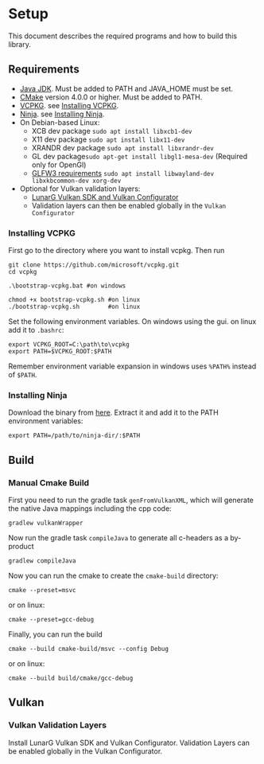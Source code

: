 # Setup
This document describes the required programs and how to build this library.

## Requirements
 - [Java JDK](https://openjdk.org/install/). Must be added to PATH and JAVA_HOME must be set.
 - [CMake](https://cmake.org/download/) version 4.0.0 or higher. Must be added to PATH.
 - [VCPKG](https://github.com/microsoft/vcpkg). see [Installing VCPKG](#installing-vcpkg).
 - [Ninja](https://ninja-build.org/). see [Installing Ninja](#installing-ninja).
 - On Debian-based Linux:
   - XCB dev package `sudo apt install libxcb1-dev`
   - X11 dev package `sudo apt install libx11-dev`
   - XRANDR dev package `sudo apt install libxrandr-dev`
   - GL dev package`sudo apt-get install libgl1-mesa-dev` (Required only for OpenGl)
   - [GLFW3 requirements](https://www.glfw.org/docs/latest/compile_guide.html#compile_deps_wayland) `sudo apt install libwayland-dev libxkbcommon-dev xorg-dev`
 - Optional for Vulkan validation layers:
   - [LunarG Vulkan SDK and Vulkan Configurator](https://vulkan.lunarg.com/)
   - Validation layers can then be enabled globally in the `Vulkan Configurator`

### Installing VCPKG
First go to the directory where you want to install vcpkg. Then run
```shell
git clone https://github.com/microsoft/vcpkg.git
cd vcpkg

.\bootstrap-vcpkg.bat #on windows

chmod +x bootstrap-vcpkg.sh #on linux
./bootstrap-vcpkg.sh        #on linux
```
Set the following environment variables. On windows using the gui. on linux add it to `.bashrc`:
```shell
export VCPKG_ROOT=C:\path\to\vcpkg
export PATH=$VCPKG_ROOT:$PATH
```
Remember environment variable expansion in windows uses `%PATH%` instead of `$PATH`.

### Installing Ninja
Download the binary from [here](https://github.com/ninja-build/ninja/releases). Extract it and
add it to the PATH environment variables:
```shell
export PATH=/path/to/ninja-dir/:$PATH
```

## Build

### Manual Cmake Build
First you need to run the gradle task `genFromVulkanXML`, which will generate
the native Java mappings including the cpp code:
```shell
gradlew vulkanWrapper
```
Now run the gradle task `compileJava` to generate all c-headers as a by-product
```shell
gradlew compileJava
```
Now you can run the cmake to create the `cmake-build` directory:
```shell
cmake --preset=msvc
```
or on linux:
```shell
cmake --preset=gcc-debug
```
Finally, you can run the build
```shell
cmake --build cmake-build/msvc --config Debug
```
or on linux:
```shell
cmake --build build/cmake/gcc-debug
```






  

## Vulkan

### Vulkan Validation Layers
Install LunarG Vulkan SDK and Vulkan Configurator.
Validation Layers can be enabled globally in the Vulkan Configurator.